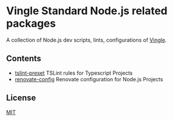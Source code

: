 # Vingle Standard Node.js related packages

A collection of Node.js dev scripts, lints, configurations of [Vingle](https://www.vingle.net).

## Contents

- [tslint-preset](/tslint-preset) TSLint rules for Typescript Projects
- [renovate-config](/renovate-config) Renovate configuration for Node.js Projects

## License

[MIT](/LICENSE)

